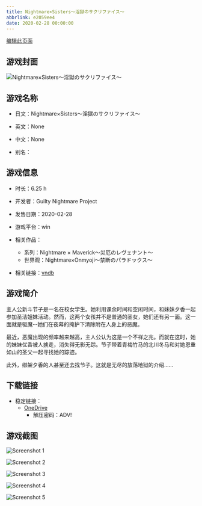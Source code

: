```yaml
---
title: Nightmare×Sisters～淫獄のサクリファイス～
abbrlink: e2059ee4
date: 2020-02-28 00:00:00
---
```

[编辑此页面](https://github.com/ACG-3/ADV3-source/blob/main/source/_posts/games/Nightmare%C3%97Sisters%EF%BD%9E%E6%B7%AB%E7%8D%84%E3%81%AE%E3%82%B5%E3%82%AF%E3%83%AA%E3%83%95%E3%82%A1%E3%82%A4%E3%82%B9%EF%BD%9E.md)

## 游戏封面

![Nightmare×Sisters～淫獄のサクリファイス～](https://pan.timero.xyz/onedrive/img_lib_001/Nightmare%C3%97Sisters%EF%BD%9E%E6%B7%AB%E7%8D%84%E3%81%AE%E3%82%B5%E3%82%AF%E3%83%AA%E3%83%95%E3%82%A1%E3%82%A4%E3%82%B9%EF%BD%9E_cover.avif)


## 游戏名称

- 日文：Nightmare×Sisters～淫獄のサクリファイス～
- 英文：None
- 中文：None

- 别名：


## 游戏信息

- 时长：6.25 h
- 开发者：Guilty Nightmare Project
- 发售日期：2020-02-28
- 游戏平台：win
- 相关作品：
   - 系列：Nightmare × Maverick～災厄のレヴェナント～
   - 世界观：Nightmare×Onmyoji～禁断のパラドックス～

- 相关链接：[vndb](https://vndb.org/v27385)


## 游戏简介

主人公新斗节子是一名在校女学生。她利用课余时间和空闲时间，和妹妹夕香一起参加圣洁姐妹活动。然而，这两个女孩并不是普通的圣女，她们还有另一面。这一面就是驱魔--她们在夜幕的掩护下清除附在人身上的恶魔。

最近，恶魔出现的频率越来越高，主人公认为这是一个不祥之兆。而就在这时，她的妹妹优香被人掳走，消失得无影无踪。节子带着青梅竹马的北川冬马和对她恩重如山的圣父一起寻找她的踪迹。

此外，绑架夕香的人甚至还去找节子。这就是无尽的放荡地狱的介绍......




## 下载链接

- 稳定链接：
    - [OneDrive](https://pan.timero.xyz/onedrive/adv_lib_001/Nightmare%C3%97Sisters%EF%BD%9E%E6%B7%AB%E7%8D%84%E3%81%AE%E3%82%B5%E3%82%AF%E3%83%AA%E3%83%95%E3%82%A1%E3%82%A4%E3%82%B9%EF%BD%9E)
        - 解压密码：ADV!



## 游戏截图


![Screenshot 1](https://pan.timero.xyz/onedrive/img_lib_001/Nightmare%C3%97Sisters%EF%BD%9E%E6%B7%AB%E7%8D%84%E3%81%AE%E3%82%B5%E3%82%AF%E3%83%AA%E3%83%95%E3%82%A1%E3%82%A4%E3%82%B9%EF%BD%9E_Screenshot_1.avif)

![Screenshot 2](https://pan.timero.xyz/onedrive/img_lib_001/Nightmare%C3%97Sisters%EF%BD%9E%E6%B7%AB%E7%8D%84%E3%81%AE%E3%82%B5%E3%82%AF%E3%83%AA%E3%83%95%E3%82%A1%E3%82%A4%E3%82%B9%EF%BD%9E_Screenshot_2.avif)

![Screenshot 3](https://pan.timero.xyz/onedrive/img_lib_001/Nightmare%C3%97Sisters%EF%BD%9E%E6%B7%AB%E7%8D%84%E3%81%AE%E3%82%B5%E3%82%AF%E3%83%AA%E3%83%95%E3%82%A1%E3%82%A4%E3%82%B9%EF%BD%9E_Screenshot_3.avif)

![Screenshot 4](https://pan.timero.xyz/onedrive/img_lib_001/Nightmare%C3%97Sisters%EF%BD%9E%E6%B7%AB%E7%8D%84%E3%81%AE%E3%82%B5%E3%82%AF%E3%83%AA%E3%83%95%E3%82%A1%E3%82%A4%E3%82%B9%EF%BD%9E_Screenshot_4.avif)

![Screenshot 5](https://pan.timero.xyz/onedrive/img_lib_001/Nightmare%C3%97Sisters%EF%BD%9E%E6%B7%AB%E7%8D%84%E3%81%AE%E3%82%B5%E3%82%AF%E3%83%AA%E3%83%95%E3%82%A1%E3%82%A4%E3%82%B9%EF%BD%9E_Screenshot_5.avif)

